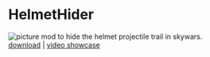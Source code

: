 # HelmetHider
![picture](https://i.imgur.com/zVmzALD.png)
mod to hide the helmet projectile trail in skywars.  
[download](https://github.com/mew/helmethider/releases) | [video showcase](https://www.youtube.com/watch?v=KQEi9VLZmTc)